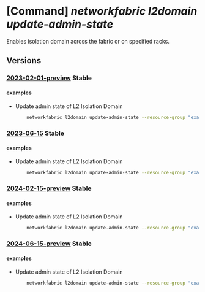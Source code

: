 # [Command] _networkfabric l2domain update-admin-state_

Enables isolation domain across the fabric or on specified racks.

## Versions

### [2023-02-01-preview](/Resources/mgmt-plane/L3N1YnNjcmlwdGlvbnMve30vcmVzb3VyY2Vncm91cHMve30vcHJvdmlkZXJzL21pY3Jvc29mdC5tYW5hZ2VkbmV0d29ya2ZhYnJpYy9sMmlzb2xhdGlvbmRvbWFpbnMve30vdXBkYXRlYWRtaW5pc3RyYXRpdmVzdGF0ZQ==/2023-02-01-preview.xml) **Stable**

<!-- mgmt-plane /subscriptions/{}/resourcegroups/{}/providers/microsoft.managednetworkfabric/l2isolationdomains/{}/updateadministrativestate 2023-02-01-preview -->

#### examples

- Update admin state of L2 Isolation Domain
    ```bash
        networkfabric l2domain update-admin-state --resource-group "example-rg" --resource-name "example-l2domain" --state "Enable"
    ```

### [2023-06-15](/Resources/mgmt-plane/L3N1YnNjcmlwdGlvbnMve30vcmVzb3VyY2Vncm91cHMve30vcHJvdmlkZXJzL21pY3Jvc29mdC5tYW5hZ2VkbmV0d29ya2ZhYnJpYy9sMmlzb2xhdGlvbmRvbWFpbnMve30vdXBkYXRlYWRtaW5pc3RyYXRpdmVzdGF0ZQ==/2023-06-15.xml) **Stable**

<!-- mgmt-plane /subscriptions/{}/resourcegroups/{}/providers/microsoft.managednetworkfabric/l2isolationdomains/{}/updateadministrativestate 2023-06-15 -->

#### examples

- Update admin state of L2 Isolation Domain
    ```bash
        networkfabric l2domain update-admin-state --resource-group "example-rg" --resource-name "example-l2domain" --state "Enable"
    ```

### [2024-02-15-preview](/Resources/mgmt-plane/L3N1YnNjcmlwdGlvbnMve30vcmVzb3VyY2Vncm91cHMve30vcHJvdmlkZXJzL21pY3Jvc29mdC5tYW5hZ2VkbmV0d29ya2ZhYnJpYy9sMmlzb2xhdGlvbmRvbWFpbnMve30vdXBkYXRlYWRtaW5pc3RyYXRpdmVzdGF0ZQ==/2024-02-15-preview.xml) **Stable**

<!-- mgmt-plane /subscriptions/{}/resourcegroups/{}/providers/microsoft.managednetworkfabric/l2isolationdomains/{}/updateadministrativestate 2024-02-15-preview -->

#### examples

- Update admin state of L2 Isolation Domain
    ```bash
        networkfabric l2domain update-admin-state --resource-group "example-rg" --resource-name "example-l2domain" --state "Enable"
    ```

### [2024-06-15-preview](/Resources/mgmt-plane/L3N1YnNjcmlwdGlvbnMve30vcmVzb3VyY2Vncm91cHMve30vcHJvdmlkZXJzL21pY3Jvc29mdC5tYW5hZ2VkbmV0d29ya2ZhYnJpYy9sMmlzb2xhdGlvbmRvbWFpbnMve30vdXBkYXRlYWRtaW5pc3RyYXRpdmVzdGF0ZQ==/2024-06-15-preview.xml) **Stable**

<!-- mgmt-plane /subscriptions/{}/resourcegroups/{}/providers/microsoft.managednetworkfabric/l2isolationdomains/{}/updateadministrativestate 2024-06-15-preview -->

#### examples

- Update admin state of L2 Isolation Domain
    ```bash
        networkfabric l2domain update-admin-state --resource-group "example-rg" --resource-name "example-l2domain" --state "Enable"
    ```
